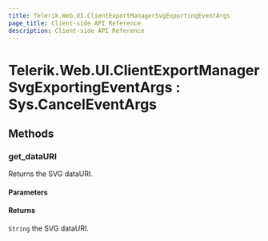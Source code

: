 ```yaml
---
title: Telerik.Web.UI.ClientExportManagerSvgExportingEventArgs
page_title: Client-side API Reference
description: Client-side API Reference
---
```


# Telerik.Web.UI.ClientExportManagerSvgExportingEventArgs : Sys.CancelEventArgs

## Methods

###  get_dataURI 

Returns the SVG dataURI. 

#### Parameters

#### Returns

`String` the SVG dataURI. 